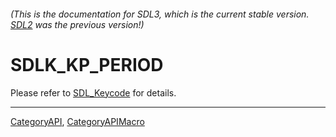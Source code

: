 ###### (This is the documentation for SDL3, which is the current stable version. [SDL2](https://wiki.libsdl.org/SDL2/) was the previous version!)
# SDLK_KP_PERIOD

Please refer to [SDL_Keycode](SDL_Keycode) for details.

----
[CategoryAPI](CategoryAPI), [CategoryAPIMacro](CategoryAPIMacro)

